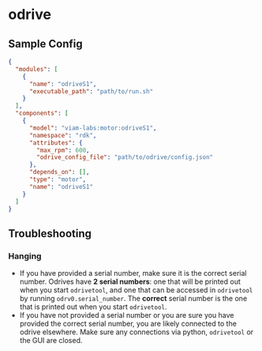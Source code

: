 # odrive

## Sample Config
```json
{
  "modules": [
    {
      "name": "odriveS1",
      "executable_path": "path/to/run.sh"
    }
  ],
  "components": [
    {
      "model": "viam-labs:motor:odriveS1",
      "namespace": "rdk",
      "attributes": {
        "max_rpm": 600,
        "odrive_config_file": "path/to/odrive/config.json"
      },
      "depends_on": [],
      "type": "motor",
      "name": "odriveS1"
    }
  ]
}
```

## Troubleshooting
### Hanging
* If you have provided a serial number, make sure it is the correct serial number. Odrives have **2 serial numbers**: one that will be printed out when you start `odrivetool`, and one that can be accessed in `odrivetool` by running `odrv0.serial_number`. The **correct** serial number is the one that is printed out when you start `odrivetool`.
* If you have not provided a serial number or you are sure you have provided the correct serial number, you are likely connected to the odrive elsewhere. Make sure any connections via python, `odrivetool` or the GUI are closed.
